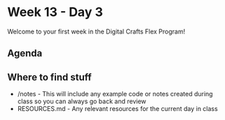 # Week 13 - Day 3

Welcome to your first week in the Digital Crafts Flex Program!

## Agenda



## Where to find stuff
- /notes - This will include any example code or notes created during class so you can always go back and review
- RESOURCES.md - Any relevant resources for the current day in class

